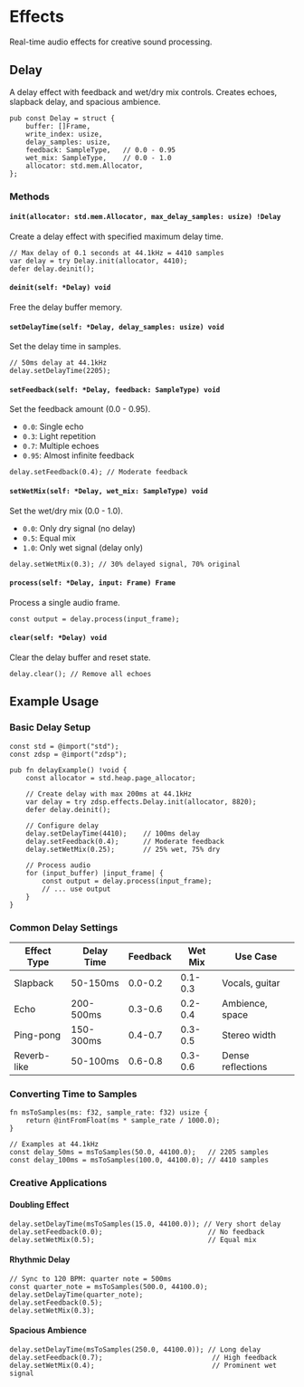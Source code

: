 # Effects

Real-time audio effects for creative sound processing.

## Delay

A delay effect with feedback and wet/dry mix controls. Creates echoes, slapback delay, and spacious ambience.

```zig
pub const Delay = struct {
    buffer: []Frame,
    write_index: usize,
    delay_samples: usize,
    feedback: SampleType,   // 0.0 - 0.95
    wet_mix: SampleType,    // 0.0 - 1.0
    allocator: std.mem.Allocator,
};
```

### Methods

#### `init(allocator: std.mem.Allocator, max_delay_samples: usize) !Delay`
Create a delay effect with specified maximum delay time.

```zig
// Max delay of 0.1 seconds at 44.1kHz = 4410 samples
var delay = try Delay.init(allocator, 4410);
defer delay.deinit();
```

#### `deinit(self: *Delay) void`
Free the delay buffer memory.

#### `setDelayTime(self: *Delay, delay_samples: usize) void`
Set the delay time in samples.

```zig
// 50ms delay at 44.1kHz
delay.setDelayTime(2205);
```

#### `setFeedback(self: *Delay, feedback: SampleType) void`
Set the feedback amount (0.0 - 0.95).

- `0.0`: Single echo
- `0.3`: Light repetition
- `0.7`: Multiple echoes
- `0.95`: Almost infinite feedback

```zig
delay.setFeedback(0.4); // Moderate feedback
```

#### `setWetMix(self: *Delay, wet_mix: SampleType) void`
Set the wet/dry mix (0.0 - 1.0).

- `0.0`: Only dry signal (no delay)
- `0.5`: Equal mix
- `1.0`: Only wet signal (delay only)

```zig
delay.setWetMix(0.3); // 30% delayed signal, 70% original
```

#### `process(self: *Delay, input: Frame) Frame`
Process a single audio frame.

```zig
const output = delay.process(input_frame);
```

#### `clear(self: *Delay) void`
Clear the delay buffer and reset state.

```zig
delay.clear(); // Remove all echoes
```

## Example Usage

### Basic Delay Setup
```zig
const std = @import("std");
const zdsp = @import("zdsp");

pub fn delayExample() !void {
    const allocator = std.heap.page_allocator;

    // Create delay with max 200ms at 44.1kHz
    var delay = try zdsp.effects.Delay.init(allocator, 8820);
    defer delay.deinit();

    // Configure delay
    delay.setDelayTime(4410);    // 100ms delay
    delay.setFeedback(0.4);      // Moderate feedback
    delay.setWetMix(0.25);       // 25% wet, 75% dry

    // Process audio
    for (input_buffer) |input_frame| {
        const output = delay.process(input_frame);
        // ... use output
    }
}
```

### Common Delay Settings

| Effect Type | Delay Time | Feedback | Wet Mix | Use Case |
|-------------|------------|----------|---------|----------|
| Slapback | 50-150ms | 0.0-0.2 | 0.1-0.3 | Vocals, guitar |
| Echo | 200-500ms | 0.3-0.6 | 0.2-0.4 | Ambience, space |
| Ping-pong | 150-300ms | 0.4-0.7 | 0.3-0.5 | Stereo width |
| Reverb-like | 50-100ms | 0.6-0.8 | 0.3-0.6 | Dense reflections |

### Converting Time to Samples

```zig
fn msToSamples(ms: f32, sample_rate: f32) usize {
    return @intFromFloat(ms * sample_rate / 1000.0);
}

// Examples at 44.1kHz
const delay_50ms = msToSamples(50.0, 44100.0);   // 2205 samples
const delay_100ms = msToSamples(100.0, 44100.0); // 4410 samples
```

### Creative Applications

#### Doubling Effect
```zig
delay.setDelayTime(msToSamples(15.0, 44100.0)); // Very short delay
delay.setFeedback(0.0);                          // No feedback
delay.setWetMix(0.5);                            // Equal mix
```

#### Rhythmic Delay
```zig
// Sync to 120 BPM: quarter note = 500ms
const quarter_note = msToSamples(500.0, 44100.0);
delay.setDelayTime(quarter_note);
delay.setFeedback(0.5);
delay.setWetMix(0.3);
```

#### Spacious Ambience
```zig
delay.setDelayTime(msToSamples(250.0, 44100.0)); // Long delay
delay.setFeedback(0.7);                           // High feedback
delay.setWetMix(0.4);                             // Prominent wet signal
```